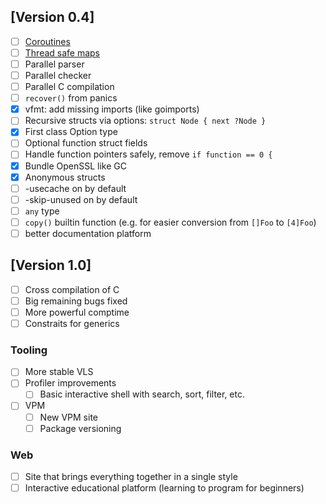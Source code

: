 ## [Version 0.4]

- [ ] [Coroutines](https://github.com/vlang/v/discussions/11582)
- [ ] [Thread safe maps](https://github.com/vlang/v/discussions/11729)
- [ ] Parallel parser
- [ ] Parallel checker
- [ ] Parallel C compilation
- [ ] `recover()` from panics
- [x] vfmt: add missing imports (like goimports)
- [ ] Recursive structs via options: `struct Node { next ?Node }`
- [x] First class Option type
- [ ] Optional function struct fields
- [ ] Handle function pointers safely, remove `if function == 0 {`
- [x] Bundle OpenSSL like GC
- [x] Anonymous structs
- [ ] -usecache on by default
- [ ] -skip-unused on by default
- [ ] `any` type
- [ ] `copy()` builtin function (e.g. for easier conversion from `[]Foo` to `[4]Foo`)
- [ ] better documentation platform

## [Version 1.0]

- [ ] Cross compilation of C
- [ ] Big remaining bugs fixed
- [ ] More powerful comptime
- [ ] Constraits for generics

### Tooling

- [ ] More stable VLS
- [ ] Profiler improvements
  - [ ] Basic interactive shell with search, sort, filter, etc.
- [ ] VPM
  - [ ] New VPM site
  - [ ] Package versioning

### Web

- [ ] Site that brings everything together in a single style
- [ ] Interactive educational platform (learning to program for beginners)

